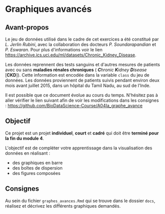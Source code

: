 # Graphiques avancés

## Avant-propos

Le jeu de données utilisé dans le cadre de cet exercices a été constitué par *L. Jerlin Rubini*, avec la collaboration des docteurs *P. Soundarapandian* et *P. Eswaran*. Pour plus d'informations voir le lien https://archive.ics.uci.edu/ml/datasets/Chronic_Kidney_Disease.

Les données reprennent des tests sanguins et d'autres mesures de patients avec ou sans **maladies rénales chroniques** ( _**C**hronic **K**idney **D**isease_ [__CKD__]). Cette information est encodée dans la variable `class` du jeu de données. Les données proviennent de patients suivis pendant environ deux mois avant juillet 2015, dans un hôpital du Tamil Nadu, au sud de l'Inde.

Il est possible que ce document évolue au cours du temps. N'hésitez pas à aller vérifier le lien suivant afin de voir les modifications dans les consignes : https://github.com/BioDataScience-Course/A04Ia_graphe_avance

## Objectif

Ce projet est un projet **individuel**, **court** et **cadré** qui doit être **terminé pour la fin du module 4**.

L'objectif est de compléter votre apprentissage dans la visualisation des données en réalisant :

- des graphiques en barre
- des boîtes de dispersion
- des figures composées

## Consignes 

Au sein du fichier `graphes_avances.Rmd` qui se trouve dans le dossier `docs`, réalisez et décrivez les différents graphiques demandés. 
